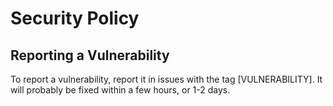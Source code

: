 # Security Policy

## Reporting a Vulnerability

To report a vulnerability, report it in issues with the tag [VULNERABILITY]. It will probably be fixed within a few hours, or 1-2 days.
